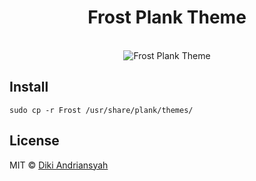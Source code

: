 <h1 align="center">Frost Plank Theme</h1>

<p align="center">
<br>
<img src="http://i.imgbox.com/VycKRPO7.png" alt="Frost Plank Theme">
</p>

## Install
```shell
sudo cp -r Frost /usr/share/plank/themes/
```

## License

MIT © [Diki Andriansyah](https://dikiaap.id)
